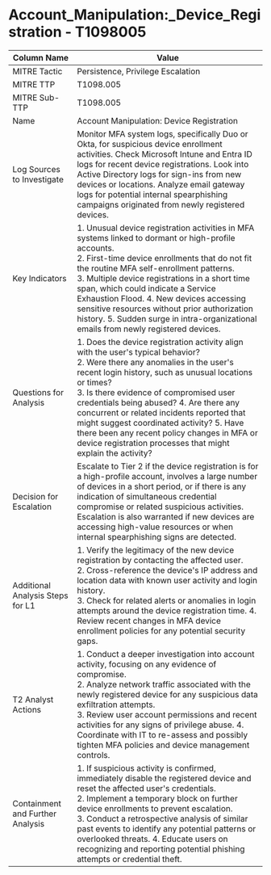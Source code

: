 # Account_Manipulation:_Device_Registration - T1098005

| Column Name | Value |
|-------------|-------|
| MITRE Tactic | Persistence, Privilege Escalation |
| MITRE TTP | T1098.005 |
| MITRE Sub-TTP | T1098.005 |
| Name | Account Manipulation: Device Registration |
| Log Sources to Investigate | Monitor MFA system logs, specifically Duo or Okta, for suspicious device enrollment activities. Check Microsoft Intune and Entra ID logs for recent device registrations. Look into Active Directory logs for sign-ins from new devices or locations. Analyze email gateway logs for potential internal spearphishing campaigns originated from newly registered devices. |
| Key Indicators | 1. Unusual device registration activities in MFA systems linked to dormant or high-profile accounts.<br>2. First-time device enrollments that do not fit the routine MFA self-enrollment patterns.<br>3. Multiple device registrations in a short time span, which could indicate a Service Exhaustion Flood. 4. New devices accessing sensitive resources without prior authorization history. 5. Sudden surge in intra-organizational emails from newly registered devices. |
| Questions for Analysis | 1. Does the device registration activity align with the user's typical behavior?<br>2. Were there any anomalies in the user's recent login history, such as unusual locations or times?<br>3. Is there evidence of compromised user credentials being abused? 4. Are there any concurrent or related incidents reported that might suggest coordinated activity? 5. Have there been any recent policy changes in MFA or device registration processes that might explain the activity? |
| Decision for Escalation | Escalate to Tier 2 if the device registration is for a high-profile account, involves a large number of devices in a short period, or if there is any indication of simultaneous credential compromise or related suspicious activities. Escalation is also warranted if new devices are accessing high-value resources or when internal spearphishing signs are detected. |
| Additional Analysis Steps for L1 | 1. Verify the legitimacy of the new device registration by contacting the affected user.<br>2. Cross-reference the device's IP address and location data with known user activity and login history.<br>3. Check for related alerts or anomalies in login attempts around the device registration time. 4. Review recent changes in MFA device enrollment policies for any potential security gaps. |
| T2 Analyst Actions | 1. Conduct a deeper investigation into account activity, focusing on any evidence of compromise.<br>2. Analyze network traffic associated with the newly registered device for any suspicious data exfiltration attempts.<br>3. Review user account permissions and recent activities for any signs of privilege abuse. 4. Coordinate with IT to re-assess and possibly tighten MFA policies and device management controls. |
| Containment and Further Analysis | 1. If suspicious activity is confirmed, immediately disable the registered device and reset the affected user's credentials.<br>2. Implement a temporary block on further device enrollments to prevent escalation.<br>3. Conduct a retrospective analysis of similar past events to identify any potential patterns or overlooked threats. 4. Educate users on recognizing and reporting potential phishing attempts or credential theft. |
